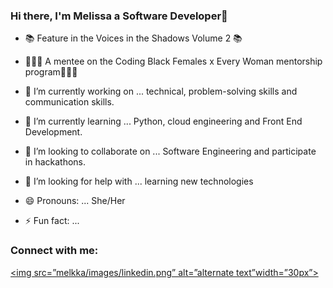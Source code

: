 ### Hi there, I'm Melissa a Software Developer👋

- 📚 Feature  in the Voices in the Shadows Volume 2 📚
- 👩🏽‍🏫 A mentee on the Coding Black Females x Every Woman mentorship program👩🏽‍🏫  





- 🔭 I’m currently working on ... technical, problem-solving skills and communication skills.
- 🌱 I’m currently learning ... Python, cloud engineering and Front End Development.
- 👯 I’m looking to collaborate on ... Software Engineering and participate in hackathons.
- 🤔 I’m looking for help with ... learning new technologies
- 😄 Pronouns: ... She/Her
- ⚡ Fun fact: ... 

### Connect with me:

<a href="https://www.linkedin.com/in/melissaam7"><img src=”melkka/images/linkedin.png” alt=”alternate text”width=”30px”></a>


